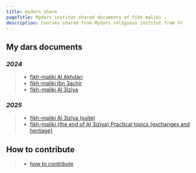 ```yaml
---
title: mydars share
pageTitle: Mydars institut shared documents of fikh maliki .
description: Courses shared from Mydars religious institut from fr .
---
```


## My dars documents

 ### *2024*
> * [fikh-maliki Al Akhdari](./docs/fikh-maliki-first "fikh-maliki Al Akhdari")
> * [fikh-maliki Ibn 3achir](./docs/fikh-maliki-second "fikh-maliki Ibn 3achir")
> * [fikh-maliki Al 3iziya](./docs/fikh-maliki-third "fikh-maliki Al 3iziya")
  ### *2025*
> * [fikh-maliki Al 3iziya (suite)](./docs/fikh-maliki-third-2 "fikh-maliki Al 3iziya (suite)")
> * [fikh-maliki {the end of Al 3iziya} Practical topics {exchanges and heritage}  ](./docs/fikh-maliki-third-3 "Al Boyou3 and exchange practice ")

## How to contribute 
> * [how to contribute](./docs/how-to-contribute "How to contribute")
